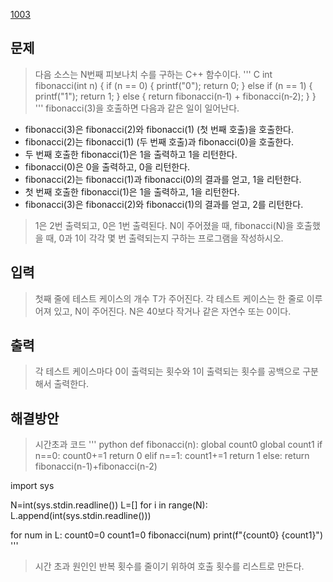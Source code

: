 [1003](https://www.acmicpc.net/problem/1003)

## 문제
> 다음 소스는 N번째 피보나치 수를 구하는 C++ 함수이다.
''' C
int fibonacci(int n) {
    if (n == 0) {
        printf("0");
        return 0;
    } else if (n == 1) {
        printf("1");
        return 1;
    } else {
        return fibonacci(n‐1) + fibonacci(n‐2);
    }
}
'''
> fibonacci(3)을 호출하면 다음과 같은 일이 일어난다.
   - fibonacci(3)은 fibonacci(2)와 fibonacci(1) (첫 번째 호출)을 호출한다.
   - fibonacci(2)는 fibonacci(1) (두 번째 호출)과 fibonacci(0)을 호출한다.
   - 두 번째 호출한 fibonacci(1)은 1을 출력하고 1을 리턴한다.
   - fibonacci(0)은 0을 출력하고, 0을 리턴한다.
   - fibonacci(2)는 fibonacci(1)과 fibonacci(0)의 결과를 얻고, 1을 리턴한다.
   - 첫 번째 호출한 fibonacci(1)은 1을 출력하고, 1을 리턴한다.
   - fibonacci(3)은 fibonacci(2)와 fibonacci(1)의 결과를 얻고, 2를 리턴한다.
> 1은 2번 출력되고, 0은 1번 출력된다. N이 주어졌을 때, fibonacci(N)을 호출했을 때, 0과 1이 각각 몇 번 출력되는지 구하는 프로그램을 작성하시오.

## 입력
> 첫째 줄에 테스트 케이스의 개수 T가 주어진다. 각 테스트 케이스는 한 줄로 이루어져 있고, N이 주어진다. N은 40보다 작거나 같은 자연수 또는 0이다.

## 출력
> 각 테스트 케이스마다 0이 출력되는 횟수와 1이 출력되는 횟수를 공백으로 구분해서 출력한다.

## 해결방안
> 시간초과 코드
''' python
def fibonacci(n):
    global count0
    global count1
    if n==0:
        count0+=1
        return 0
    elif n==1:
        count1+=1
        return 1
    else:
        return fibonacci(n-1)+fibonacci(n-2)

import sys

N=int(sys.stdin.readline())
L=[]
for i in range(N):
    L.append(int(sys.stdin.readline()))

for num in L:
    count0=0
    count1=0
    fibonacci(num)
    print(f"{count0} {count1}")
'''
> 시간 초과 원인인 반복 횟수를 줄이기 위하여 호출 횟수를 리스트로 만든다.